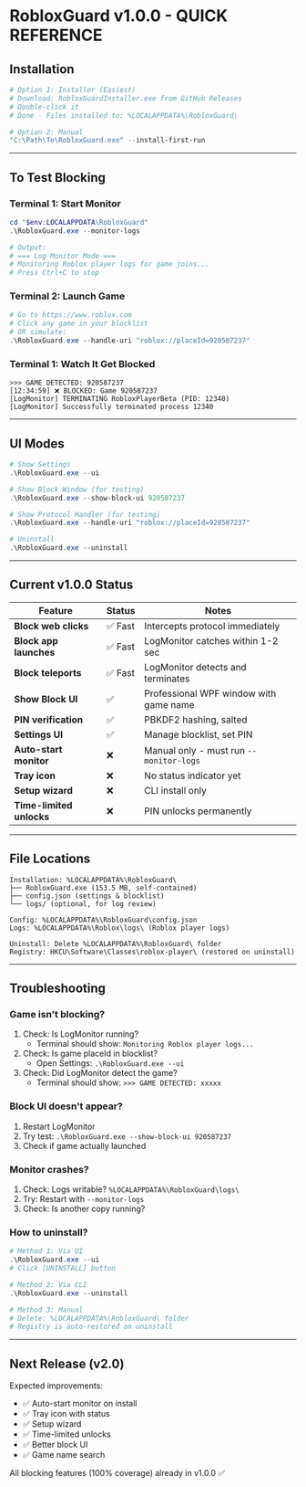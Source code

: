 # RobloxGuard v1.0.0 - QUICK REFERENCE

## Installation

```powershell
# Option 1: Installer (Easiest)
# Download: RobloxGuardInstaller.exe from GitHub Releases
# Double-click it
# Done - Files installed to: %LOCALAPPDATA%\RobloxGuard\

# Option 2: Manual
"C:\Path\To\RobloxGuard.exe" --install-first-run
```

---

## To Test Blocking

### Terminal 1: Start Monitor
```powershell
cd "$env:LOCALAPPDATA\RobloxGuard"
.\RobloxGuard.exe --monitor-logs

# Output:
# === Log Monitor Mode ===
# Monitoring Roblox player logs for game joins...
# Press Ctrl+C to stop
```

### Terminal 2: Launch Game
```powershell
# Go to https://www.roblox.com
# Click any game in your blocklist
# OR simulate:
.\RobloxGuard.exe --handle-uri "roblox://placeId=920587237"
```

### Terminal 1: Watch It Get Blocked
```
>>> GAME DETECTED: 920587237
[12:34:59] ❌ BLOCKED: Game 920587237
[LogMonitor] TERMINATING RobloxPlayerBeta (PID: 12340)
[LogMonitor] Successfully terminated process 12340
```

---

## UI Modes

```powershell
# Show Settings
.\RobloxGuard.exe --ui

# Show Block Window (for testing)
.\RobloxGuard.exe --show-block-ui 920587237

# Show Protocol Handler (for testing)
.\RobloxGuard.exe --handle-uri "roblox://placeId=920587237"

# Uninstall
.\RobloxGuard.exe --uninstall
```

---

## Current v1.0.0 Status

| Feature | Status | Notes |
|---------|--------|-------|
| **Block web clicks** | ✅ Fast | Intercepts protocol immediately |
| **Block app launches** | ✅ Fast | LogMonitor catches within 1-2 sec |
| **Block teleports** | ✅ Fast | LogMonitor detects and terminates |
| **Show Block UI** | ✅ | Professional WPF window with game name |
| **PIN verification** | ✅ | PBKDF2 hashing, salted |
| **Settings UI** | ✅ | Manage blocklist, set PIN |
| **Auto-start monitor** | ❌ | Manual only - must run `--monitor-logs` |
| **Tray icon** | ❌ | No status indicator yet |
| **Setup wizard** | ❌ | CLI install only |
| **Time-limited unlocks** | ❌ | PIN unlocks permanently |

---

## File Locations

```
Installation: %LOCALAPPDATA%\RobloxGuard\
├── RobloxGuard.exe (153.5 MB, self-contained)
├── config.json (settings & blocklist)
└── logs/ (optional, for log review)

Config: %LOCALAPPDATA%\RobloxGuard\config.json
Logs: %LOCALAPPDATA%\Roblox\logs\ (Roblox player logs)

Uninstall: Delete %LOCALAPPDATA%\RobloxGuard\ folder
Registry: HKCU\Software\Classes\roblox-player\ (restored on uninstall)
```

---

## Troubleshooting

### Game isn't blocking?
1. Check: Is LogMonitor running?
   - Terminal should show: `Monitoring Roblox player logs...`
2. Check: Is game placeId in blocklist?
   - Open Settings: `.\RobloxGuard.exe --ui`
3. Check: Did LogMonitor detect the game?
   - Terminal should show: `>>> GAME DETECTED: xxxxx`

### Block UI doesn't appear?
1. Restart LogMonitor
2. Try test: `.\RobloxGuard.exe --show-block-ui 920587237`
3. Check if game actually launched

### Monitor crashes?
1. Check: Logs writable? `%LOCALAPPDATA%\RobloxGuard\logs\`
2. Try: Restart with `--monitor-logs`
3. Check: Is another copy running?

### How to uninstall?
```powershell
# Method 1: Via UI
.\RobloxGuard.exe --ui
# Click [UNINSTALL] button

# Method 2: Via CLI
.\RobloxGuard.exe --uninstall

# Method 3: Manual
# Delete: %LOCALAPPDATA%\RobloxGuard\ folder
# Registry is auto-restored on uninstall
```

---

## Next Release (v2.0)

Expected improvements:
- ✅ Auto-start monitor on install
- ✅ Tray icon with status
- ✅ Setup wizard
- ✅ Time-limited unlocks
- ✅ Better block UI
- ✅ Game name search

All blocking features (100% coverage) already in v1.0.0 ✅

